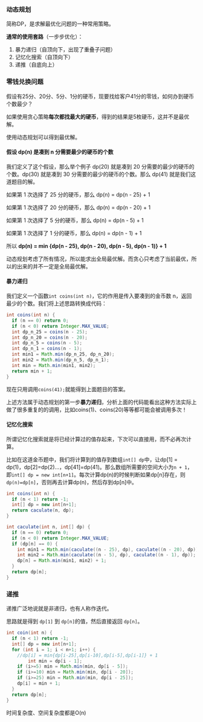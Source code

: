 ### 动态规划

简称DP，是求解最优化问题的一种常用策略。

**通常的使用套路**（一步步优化）：

1. 暴力递归（自顶向下，出现了重叠子问题）
2. 记忆化搜索（自顶向下）
3. 递推（自底向上）

### 零钱兑换问题

假设有25分、20分、5分、1分的硬币，现要找给客户41分的零钱，如何办到硬币个数最少？

如果使用贪心策略**每次都找最大的硬币**，得到的结果是5枚硬币，这并不是最优解。

使用动态规划可以得到最优解。

#### 假设 dp(n) 是凑到 n 分需要最少的硬币的个数

我们定义了这个假设，那么举个例子 dp(20) 就是凑到 20 分需要的最少的硬币的个数。dp(30) 就是凑到 30 分需要的最少的硬币的个数。那么 dp(41) 就是我们这道题目的解。

如果第 1 次选择了 25 分的硬币，那么 dp(n) = dp(n - 25) + 1

如果第 1 次选择了 20 分的硬币，那么 dp(n) = dp(n - 20) + 1

如果第 1 次选择了 5 分的硬币，那么 dp(n) = dp(n - 5) + 1

如果第 1 次选择了 1 分的硬币，那么 dp(n) = dp(n - 1) + 1

所以 **dp(n) = min {dp(n - 25), dp(n - 20), dp(n - 5), dp(n - 1)} + 1**

动态规划考虑了所有情况，所以能求出全局最优解。而贪心只考虑了当前最优，所以的出来的并不一定是全局最优解。

#### 暴力递归

我们定义一个函数`int coins(int n)`，它的作用是传入要凑到的金币数 n，返回最少的个数。我们将上述思路转换成代码：

```java
int coins(int n) {
  if (n == 0) return 0;
  if (n < 0) return Integer.MAX_VALUE;
  int dp_n_25 = coins(n - 25);
  int dp_n_20 = coins(n - 20);
  int dp_n_5 = coins(n - 5);
  int dp_n_1 = coins(n - 1);
  int min1 = Math.min(dp_n_25, dp_n_20);
  int min2 = Math.min(dp_n_5, dp_n_1);
  int min = Math.min(min1, min2);
  return min + 1;
}
```

现在只用调用`coins(41);`就能得到上面题目的答案。

上述方法属于动态规划的第一步**暴力递归**，分析上面的代码能看出这种方法实际上做了很多重复的的调用，比如coins(1)、coins(20)等等都可能会被调用多次！

#### 记忆化搜索

所谓记忆化搜索就是将已经计算过的值存起来，下次可以直接用，而不必再次计算。

比如在这道金币题中，我们将计算到的值存到数组`int[] dp`中，让dp[1] = dp(1)，dp[2]=dp(2)...，dp[41]=dp(41)。那么数组所需要的空间大小为`n + 1`，即`int[] dp = new int[n+1]`。每次计算dp(n)的时候判断如果dp[n]存在，则`dp(n)=dp[n]`，否则再去计算dp(n)，然后存到dp[n]中。

```java
int coins(int n) {
  if (n < 1) return -1;
  int[] dp = new int[n+1];
  return caculate(n, dp);
}

int caculate(int n, int[] dp) {
  if (n == 0) return 0;
  if (n < 0) return Integer.MAX_VALUE;
  if (dp[n] == 0) {
    int min1 = Math.min(caculate((n - 25), dp), caculate((n - 20), dp)); 
    int min2 = Math.min(caculate((n - 5), dp), caculate((n - 1), dp)); 
    dp[n] = Math.min(min1, min2) + 1;
  }
  return dp[n];
}
```

### 递推

递推广泛地说就是非递归，也有人称作迭代。

思路就是得到 `dp[1]` 到 `dp[n]`的值，然后直接返回 `dp[n]`。

```java
int coin(int n) {
  if (n < 1) return -1;
  int[] dp = new int[n+1];
  for (int i = 1; i < n+1; i++) {
    //dp[i] = min{dp[i-25],dp[i-10],dp[i-5],dp[i-1]} + 1
		int min = dp[i - 1];
    if (i>=5) min = Math.min(min, dp[i - 5]);
    if (i>=10) min = Math.min(min, dp[i - 20]);
    if (i>=25) min = Math.min(min, dp[i - 25]);
    dp[i] = min + 1;
  }
  return dp[n];
}
```

时间复杂度、空间复杂度都是O(n)